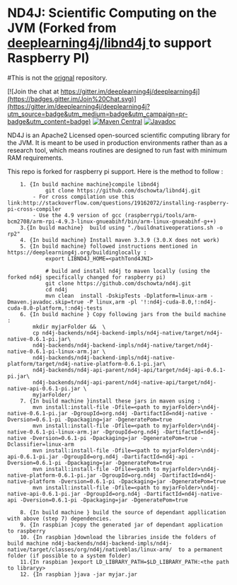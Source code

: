 ND4J: Scientific Computing on the JVM (Forked from [deeplearning4j/libnd4j
](https://github.com/deeplearning4j/libnd4j) to support Raspberry PI)
===========================================
#This is not the [orignal](https://github.com/deeplearning4j/nd4j) repository.

[![Join the chat at https://gitter.im/deeplearning4j/deeplearning4j](https://badges.gitter.im/Join%20Chat.svg)](https://gitter.im/deeplearning4j/deeplearning4j?utm_source=badge&utm_medium=badge&utm_campaign=pr-badge&utm_content=badge)
[![Maven Central](https://maven-badges.herokuapp.com/maven-central/org.nd4j/nd4j/badge.svg)](https://maven-badges.herokuapp.com/maven-central/org.nd4j/nd4j)
[![Javadoc](https://javadoc-emblem.rhcloud.com/doc/org.nd4j/nd4j/badge.svg)](http://nd4j.org/doc)

ND4J is an Apache2 Licensed open-sourced scientific computing library for the JVM. It is meant to be used in production environments
rather than as a research tool, which means routines are designed to run fast with minimum RAM requirements.



This repo is forked for raspberry pi support. Here is the method to follow : 

		1. {In build machine machine}compile libnd4j
				git clone https://github.com/dschowta/libnd4j.git
			- For cross compilation use this link:http://stackoverflow.com/questions/19162072/installing-raspberry-pi-cross-compiler
			- Use the 4.9 version of gcc (raspberrypi/tools/arm-bcm2708/arm-rpi-4.9.3-linux-gnueabihf/bin/arm-linux-gnueabihf-g++)
		3.{In build machine}  build using "./buildnativeoperations.sh -o rp2"
		4. {In build machine} Install maven 3.3.9 (3.0.X does not work)
		5. {In build machine} followed instructions mentioned in https://deeplearning4j.org/buildinglocally :
				export LIBND4J_HOME=<pathTond4JNI>
				
				# build and install nd4j to maven locally (using the forked nd4j specifically changed for raspberry pi)
				git clone https://github.com/dschowta/nd4j.git
				cd nd4j
				mvn clean  install -DskipTests -Dplatform=linux-arm -Dmaven.javadoc.skip=true -P linux,arm -pl '!:nd4j-cuda-8.0,!:nd4j-cuda-8.0-platform,!:nd4j-tests
		6. {In build machine } Copy following jars from the build machine :
			mkdir myjarFolder &&  \
			cp nd4j-backends/nd4j-backend-impls/nd4j-native/target/nd4j-native-0.6.1-pi.jar\
			nd4j-backends/nd4j-backend-impls/nd4j-native/target/nd4j-native-0.6.1-pi-linux-arm.jar \
			nd4j-backends/nd4j-backend-impls/nd4j-native-platform/target/nd4j-native-platform-0.6.1-pi.jar\
			nd4j-backends/nd4j-api-parent/nd4j-api/target/nd4j-api-0.6.1-pi.jar\
			nd4j-backends/nd4j-api-parent/nd4j-native-api/target/nd4j-native-api-0.6.1-pi.jar \
			myjarFolder/
		7. {In build machine }install these jars in maven using :
			mvn install:install-file -Dfile=<path to myjarFolder>\nd4j-native-0.6.1-pi.jar -DgroupId=org.nd4j -DartifactId=nd4j-native -Dversion=0.6.1-pi -Dpackaging=jar -DgeneratePom=true
			mvn install:install-file -Dfile=<path to myjarFolder>\nd4j-native-0.6.1-pi-linux-arm.jar -DgroupId=org.nd4j -DartifactId=nd4j-native -Dversion=0.6.1-pi -Dpackaging=jar -DgeneratePom=true -Dclassifier=linux-arm
			mvn install:install-file -Dfile=<path to myjarFolder>\nd4j-api-0.6.1-pi.jar -DgroupId=org.nd4j -DartifactId=nd4j-api -Dversion=0.6.1-pi -Dpackaging=jar -DgeneratePom=true
			mvn install:install-file -Dfile=<path to myjarFolder>\nd4j-native-platform-0.6.1-pi.jar -DgroupId=org.nd4j -DartifactId=nd4j-native-platform -Dversion=0.6.1-pi -Dpackaging=jar -DgeneratePom=true
			mvn install:install-file -Dfile=<path to myjarFolder>\nd4j-native-api-0.6.1-pi.jar -DgroupId=org.nd4j -DartifactId=nd4j-native-api -Dversion=0.6.1-pi -Dpackaging=jar -DgeneratePom=true
			
		8. {In build machine } build the source of dependant appllication with above (step 7) dependencies.
		9. {In raspbian }copy the generated jar of dependant application to raspberry
		10. {In raspbian }download the libraries inside the folders of build machine nd4j-backends/nd4j-backend-impls/nd4j-native/target/classes/org/nd4j/nativeblas/linux-arm/  to a permanent folder (if possible to a system folder)
		11.{In raspbian }export LD_LIBRARY_PATH=$LD_LIBRARY_PATH:<the path to libraryy>
		12. {In raspbian }java -jar myjar.jar